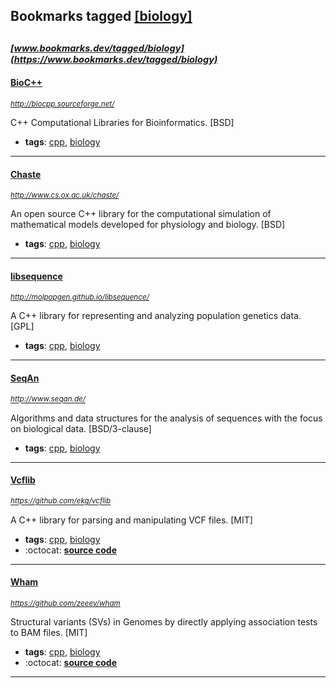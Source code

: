 ## Bookmarks tagged [[biology]](https://www.bookmarks.dev/search?q=[biology])

_<sup><sup>[www.bookmarks.dev/tagged/biology](https://www.bookmarks.dev/tagged/biology)</sup></sup>_
---
#### [BioC++](http://biocpp.sourceforge.net/)
_<sup>http://biocpp.sourceforge.net/</sup>_

C++ Computational Libraries for Bioinformatics. [BSD]
* **tags**: [cpp](../tagged/cpp.md), [biology](../tagged/biology.md)
---
#### [Chaste](http://www.cs.ox.ac.uk/chaste/)
_<sup>http://www.cs.ox.ac.uk/chaste/</sup>_

An open source C++ library for the computational simulation of mathematical models developed for physiology and biology. [BSD]
* **tags**: [cpp](../tagged/cpp.md), [biology](../tagged/biology.md)
---
#### [libsequence](http://molpopgen.github.io/libsequence/)
_<sup>http://molpopgen.github.io/libsequence/</sup>_

A C++ library for representing and analyzing population genetics data. [GPL]
* **tags**: [cpp](../tagged/cpp.md), [biology](../tagged/biology.md)
---
#### [SeqAn](http://www.seqan.de/)
_<sup>http://www.seqan.de/</sup>_

Algorithms and data structures for the analysis of sequences with the focus on biological data. [BSD/3-clause]
* **tags**: [cpp](../tagged/cpp.md), [biology](../tagged/biology.md)
---
#### [Vcflib](https://github.com/ekg/vcflib)
_<sup>https://github.com/ekg/vcflib</sup>_

A C++ library for parsing and manipulating VCF files. [MIT]
* **tags**: [cpp](../tagged/cpp.md), [biology](../tagged/biology.md)
* :octocat: **[source code](https://github.com/ekg/vcflib)**
---
#### [Wham](https://github.com/zeeev/wham)
_<sup>https://github.com/zeeev/wham</sup>_

Structural variants (SVs) in Genomes by directly applying association tests to BAM files. [MIT]
* **tags**: [cpp](../tagged/cpp.md), [biology](../tagged/biology.md)
* :octocat: **[source code](https://github.com/zeeev/wham)**
---
